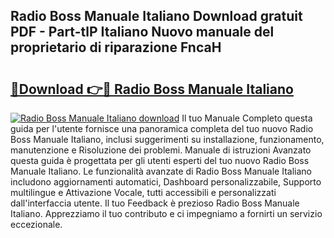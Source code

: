 ## Radio Boss Manuale Italiano Download gratuit PDF - Part-tlP Italiano Nuovo manuale del proprietario di riparazione FncaH

# <h2><a href="http://dfbpry.blite.top/?on=Radio+Boss+Manuale+Italiano">🔗Download 👉🔴 Radio Boss Manuale Italiano</a></h2>

[![Radio Boss Manuale Italiano download](https://i.imgur.com/lujVjoI.png)](http://dfbpry.blite.top/?on=Radio+Boss+Manuale+Italiano)
Il tuo Manuale Completo questa guida per l'utente fornisce una panoramica completa del tuo nuovo Radio Boss Manuale Italiano, inclusi suggerimenti su installazione, funzionamento, manutenzione e Risoluzione dei problemi. Manuale di istruzioni Avanzato questa guida è progettata per gli utenti esperti del tuo nuovo Radio Boss Manuale Italiano. Le funzionalità avanzate di Radio Boss Manuale Italiano includono aggiornamenti automatici, Dashboard personalizzabile, Supporto multilingue e Attivazione Vocale, tutti accessibili e personalizzati dall'interfaccia utente. Il tuo Feedback è prezioso Radio Boss Manuale Italiano. Apprezziamo il tuo contributo e ci impegniamo a fornirti un servizio eccezionale.
